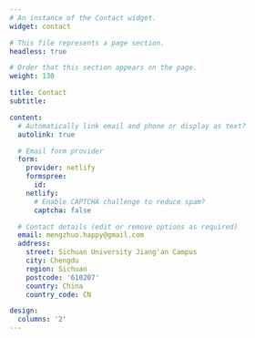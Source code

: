 ```yaml
---
# An instance of the Contact widget.
widget: contact

# This file represents a page section.
headless: true

# Order that this section appears on the page.
weight: 130

title: Contact
subtitle:

content:
  # Automatically link email and phone or display as text?
  autolink: true

  # Email form provider
  form:
    provider: netlify
    formspree:
      id:
    netlify:
      # Enable CAPTCHA challenge to reduce spam?
      captcha: false

  # Contact details (edit or remove options as required)
  email: mengzhuo.happy@gmail.com
  address:
    street: Sichuan University Jiang'an Campus
    city: Chengdu
    region: Sichuan
    postcode: '610207'
    country: China
    country_code: CN

design:
  columns: '2'
---
```

